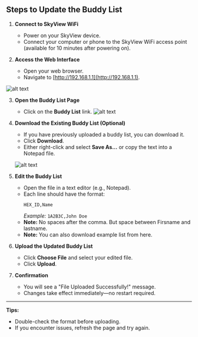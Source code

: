 ## Steps to Update the Buddy List

1. **Connect to SkyView WiFi**
    - Power on your SkyView device.
    - Connect your computer or phone to the SkyView WiFi access point (available for 10 minutes after powering on).

2. **Access the Web Interface**
    - Open your web browser.
    - Navigate to [http://192.168.1.1](http://192.168.1.1).

 ![alt text](https://github.com/slash-bit/SkyView-AMOLED-round-1.75-TFT_eSPI/tree/main/Documentation/SkyViewFrontPage.png)    

3. **Open the Buddy List Page**
    - Click on the **Buddy List** link.
 ![alt text](https://github.com/slash-bit/SkyView-AMOLED-round-1.75-TFT_eSPI/tree/main/Documentation/images/upload_page.png)

4. **Download the Existing Buddy List (Optional)**
    - If you have previously uploaded a buddy list, you can download it.
    - Click **Download**.
    - Either right-click and select **Save As...** or copy the text into a Notepad file.

    ![alt text](https://github.com/slash-bit/SkyView-AMOLED-round-1.75-TFT_eSPI/tree/main/Documentation/images/buddy_list_saveas.png)

5. **Edit the Buddy List**
    - Open the file in a text editor (e.g., Notepad).
    - Each line should have the format:  
      ```
      HEX_ID,Name
      ```
      *Example:* `1A2B3C,John Doe`
    - **Note:** No spaces after the comma. But space between Firsname and lastname.
    - **Note:** You can also download example list from here.

6. **Upload the Updated Buddy List**
    - Click **Choose File** and select your edited file.
    - Click **Upload**.

7. **Confirmation**
    - You will see a "File Uploaded Successfully!" message.
    - Changes take effect immediately—no restart required.

---

**Tips:**
- Double-check the format before uploading.
- If you encounter issues, refresh the page and try again.

